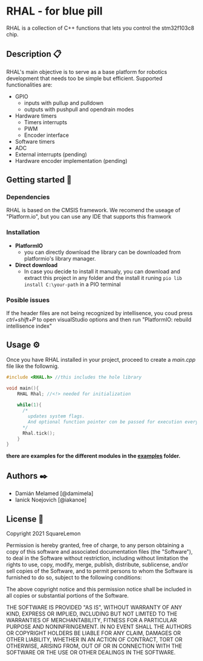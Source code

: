 # RHAL - for blue pill

RHAL is a collection of  C++ functions that lets you control the stm32f103c8 chip.

## Description 📋

RHAL's main objective is to serve as a base platform for robotics development that needs too be simple but efficient.
Supported functionalities are:

- GPIO
  - inputs with pullup and pulldown
  - outputs with pushpull and opendrain modes
- Hardware timers
  - Timers interrupts
  - PWM
  - Encoder interface
- Software timers
- ADC
- External interrupts (pending)
- Hardware encoder implementation (pending)

## Getting started 🚀️

### Dependencies

RHAL is based on the CMSIS framework. We recomend the useage of "Platform.io", but you can use any IDE that supports this framwork

### Installation

- **PlatformIO**
  - you can directly download the library can be downloaded from platformio's library manager.
- **Direct download**
  - In case you decide to install it manualy, you can download and extract this project in any folder and the install it runing `pio lib install C:\your-path` in a PIO terminal

### Posible issues

If the header files are not being recognized by intellisence, you coud press *ctrl+shift+P*  to open visualStudio options and then run "PlatformIO: rebuild intellisence index"

## Usage ⚙️

Once you have RHAL installed in your project, proceed to create a *main.cpp* file like the follownig.

```c++
#include <RHAL.h> //this includes the hole library

void main(){
    RHAL Rhal; //<!> needed for initialization
  
    while(1){
      /*
        updates system flags. 
        And optional function pointer con be passed for execution every 1 ms
      */
      Rhal.tick();
    }
}
```

**there are examples for the different modules in the [examples](https://https://github.com/SqLemon/RHAL/tree/main/examples) folder.**

## Authors ✒️

* Damián Melamed [@damimela]
* Ianick Noejovich [@iakanoe]

## License 📄

Copyright 2021 SquareLemon

Permission is hereby granted, free of charge, to any person obtaining a copy of this software and associated documentation files (the "Software"), to deal in the Software without restriction, including without limitation the rights to use, copy, modify, merge, publish, distribute, sublicense, and/or sell copies of the Software, and to permit persons to whom the Software is furnished to do so, subject to the following conditions:

The above copyright notice and this permission notice shall be included in all copies or substantial portions of the Software.

THE SOFTWARE IS PROVIDED "AS IS", WITHOUT WARRANTY OF ANY KIND, EXPRESS OR IMPLIED, INCLUDING BUT NOT LIMITED TO THE WARRANTIES OF MERCHANTABILITY, FITNESS FOR A PARTICULAR PURPOSE AND NONINFRINGEMENT. IN NO EVENT SHALL THE AUTHORS OR COPYRIGHT HOLDERS BE LIABLE FOR ANY CLAIM, DAMAGES OR OTHER LIABILITY, WHETHER IN AN ACTION OF CONTRACT, TORT OR OTHERWISE, ARISING FROM, OUT OF OR IN CONNECTION WITH THE SOFTWARE OR THE USE OR OTHER DEALINGS IN THE SOFTWARE.
